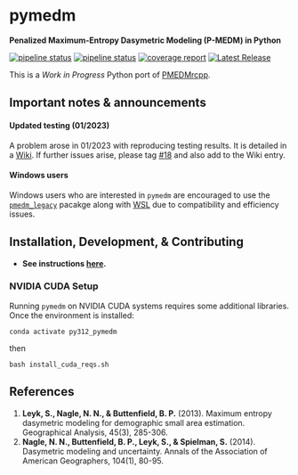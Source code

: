 # pymedm

**Penalized Maximum-Entropy Dasymetric Modeling (P-MEDM) in Python**

[![pipeline status](https://code.ornl.gov/likeness/pymedm/badges/develop/pipeline.svg?job=karma&key_text=pipeline:+develop&key_width=110)](https://code.ornl.gov/likeness/pymedm/-/commits/develop)
[![pipeline status](https://code.ornl.gov/likeness/pymedm/badges/main/pipeline.svg?job=karma&key_text=pipeline:+main&key_width=110)](https://code.ornl.gov/likeness/pymedm/-/commits/main)
[![coverage report](https://code.ornl.gov/likeness/pymedm/badges/develop/coverage.svg)](https://code.ornl.gov/likeness/pymedm/-/commits/develop)
[![Latest Release](https://code.ornl.gov/likeness/pymedm/-/badges/release.svg)](https://code.ornl.gov/likeness/pymedm/-/releases)

This is a _Work in Progress_ Python port of [PMEDMrcpp](https://bitbucket.org/jovtc/pmedmrcpp/src/master). 

## Important notes & announcements
#### Updated testing (01/2023)
A problem arose in 01/2023 with reproducing testing results. It is detailed in a [Wiki](https://code.ornl.gov/likeness/pymedm/-/wikis/Updating-testing-explanation-%5B01/Updating-testing-explanation). If further issues arise, please tag [#18](https://code.ornl.gov/likeness/pymedm/-/issues/18) and also add to the Wiki entry.
#### Windows users
Windows users who are interested in `pymedm` are encouraged to use the [`pmedm_legacy`](https://code.ornl.gov/likeness/pmedm_legacy) pacakge along with [WSL](https://learn.microsoft.com/en-us/windows/wsl/install) due to compatibility and efficiency issues. 

## Installation, Development, & Contributing

* **See instructions [here](https://code.ornl.gov/groups/urbanpop-py/-/wikis/Installation,-Development,-&-Contributing).**

### NVIDIA CUDA Setup
Running `pymedm` on NVIDIA CUDA systems requires some additional libraries. Once the environment is installed: 

```
conda activate py312_pymedm
```

then

```
bash install_cuda_reqs.sh
```

## References

1. **Leyk, S., Nagle, N. N., & Buttenfield, B. P.** (2013). Maximum entropy dasymetric modeling for demographic small area estimation. Geographical Analysis, 45(3), 285-306.
2. **Nagle, N. N., Buttenfield, B. P., Leyk, S., & Spielman, S.** (2014). Dasymetric modeling and uncertainty. Annals of the Association of American Geographers, 104(1), 80-95.
